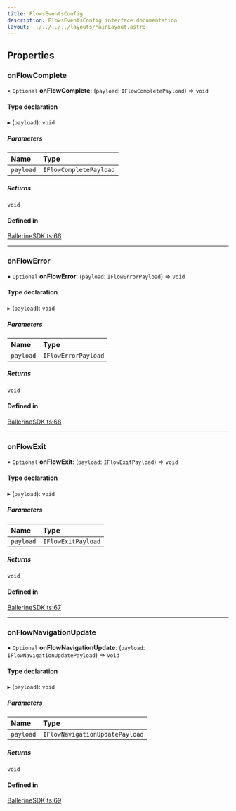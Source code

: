 ```yaml
---
title: FlowsEventsConfig
description: FlowsEventsConfig interface documentation
layout: ../../../../layouts/MainLayout.astro
---
```


## Properties

### onFlowComplete

• `Optional` **onFlowComplete**: (`payload`: `IFlowCompletePayload`) => `void`

#### Type declaration

▸ (`payload`): `void`

##### Parameters

| Name      | Type                   |
| :-------- | :--------------------- |
| `payload` | `IFlowCompletePayload` |

##### Returns

`void`

#### Defined in

[BallerineSDK.ts:66](https://github.com/ballerine-io/ballerine/blob/ec0b014/sdks/web-sdk/src/types/BallerineSDK.ts#L66)

---

### onFlowError

• `Optional` **onFlowError**: (`payload`: `IFlowErrorPayload`) => `void`

#### Type declaration

▸ (`payload`): `void`

##### Parameters

| Name      | Type                |
| :-------- | :------------------ |
| `payload` | `IFlowErrorPayload` |

##### Returns

`void`

#### Defined in

[BallerineSDK.ts:68](https://github.com/ballerine-io/ballerine/blob/ec0b014/sdks/web-sdk/src/types/BallerineSDK.ts#L68)

---

### onFlowExit

• `Optional` **onFlowExit**: (`payload`: `IFlowExitPayload`) => `void`

#### Type declaration

▸ (`payload`): `void`

##### Parameters

| Name      | Type               |
| :-------- | :----------------- |
| `payload` | `IFlowExitPayload` |

##### Returns

`void`

#### Defined in

[BallerineSDK.ts:67](https://github.com/ballerine-io/ballerine/blob/ec0b014/sdks/web-sdk/src/types/BallerineSDK.ts#L67)

---

### onFlowNavigationUpdate

• `Optional` **onFlowNavigationUpdate**: (`payload`: `IFlowNavigationUpdatePayload`) => `void`

#### Type declaration

▸ (`payload`): `void`

##### Parameters

| Name      | Type                           |
| :-------- | :----------------------------- |
| `payload` | `IFlowNavigationUpdatePayload` |

##### Returns

`void`

#### Defined in

[BallerineSDK.ts:69](https://github.com/ballerine-io/ballerine/blob/ec0b014/sdks/web-sdk/src/types/BallerineSDK.ts#L69)
